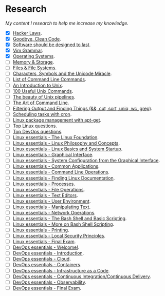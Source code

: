 # Research

_My content I research to help me increase my knowledge._

- [x] [Hacker Laws](https://github.com/dwmkerr/hacker-laws).
- [x] [Goodbye, Clean Code](https://overreacted.io/goodbye-clean-code/).
- [x] [Software should be designed to last](https://adlrocha.substack.com/p/adlrocha-software-should-be-designed).
- [x] [Vim Grammar](http://takac.github.io/2013/01/30/vim-grammar/).
- [x] [Operating Systems](https://invidio.us/watch?v=26QPDBe-NB8).
- [ ] [Memory & Storage](https://invidio.us/watch?v=TQCr9RV7twk).
- [ ] [Files & File Systems](https://invidio.us/watch?v=KN8YgJnShPM).
- [ ] [Characters, Symbols and the Unicode Miracle](https://invidio.us/watch?v=MijmeoH9LT4).
- [ ] [List of Command Line Commands](https://www.codecademy.com/articles/command-line-commands).
- [ ] [An Introduction to Unix](http://oliverelliott.org/article/computing/tut_unix/).
- [ ] [100 Useful Unix Commands](http://oliverelliott.org/article/computing/ref_unix/).
- [ ] [The beauty of Unix pipelines](https://prithu.xyz/posts/unix-pipeline/).
- [ ] [The Art of Command Line](https://github.com/jlevy/the-art-of-command-line).
- [ ] [Filtering Output and Finding Things (&&, cut, sort, uniq, wc, grep)](https://www.invidio.us/watch?v=nLa6jAbULe8).
- [ ] [Scheduling tasks with cron](https://www.invidio.us/watch?v=8j0SWYNglcw).
- [ ] [Linux package management with apt-get](https://www.invidio.us/watch?v=8P-Vek7Vtgg).
- [ ] [Top Linux questions](https://www.invidio.us/watch?v=l0QGLMwR-lY).
- [ ] [Top DevOps questions](https://www.invidio.us/watch?v=GdrjTVDelI0).
- [ ] [Linux essentials - The Linux Foundation](https://training.linuxfoundation.org/training/introduction-to-linux/).
- [ ] [Linux essentials - Linux Philosophy and Concepts](https://training.linuxfoundation.org/training/introduction-to-linux/).
- [ ] [Linux essentials - Linux Basics and System Startup](https://training.linuxfoundation.org/training/introduction-to-linux/).
- [ ] [Linux essentials - Graphical Interface](https://training.linuxfoundation.org/training/introduction-to-linux/).
- [ ] [Linux essentials - System Configuration from the Graphical Interface](https://training.linuxfoundation.org/training/introduction-to-linux/).
- [ ] [Linux essentials - Common Applications](https://training.linuxfoundation.org/training/introduction-to-linux/).
- [ ] [Linux essentials - Command Line Operations](https://training.linuxfoundation.org/training/introduction-to-linux/).
- [ ] [Linux essentials - Finding Linux Documentation](https://training.linuxfoundation.org/training/introduction-to-linux/).
- [ ] [Linux essentials - Processes](https://training.linuxfoundation.org/training/introduction-to-linux/).
- [ ] [Linux essentials - File Operations](https://training.linuxfoundation.org/training/introduction-to-linux/).
- [ ] [Linux essentials - Text Editors](https://training.linuxfoundation.org/training/introduction-to-linux/).
- [ ] [Linux essentials - User Environment](https://training.linuxfoundation.org/training/introduction-to-linux/).
- [ ] [Linux essentials - Manipulating Text](https://training.linuxfoundation.org/training/introduction-to-linux/).
- [ ] [Linux essentials - Network Operations](https://training.linuxfoundation.org/training/introduction-to-linux/).
- [ ] [Linux essentials - The Bash Shell and Basic Scripting](https://training.linuxfoundation.org/training/introduction-to-linux/).
- [ ] [Linux essentials - More on Bash Shell Scripting](https://training.linuxfoundation.org/training/introduction-to-linux/).
- [ ] [Linux essentials - Printing](https://training.linuxfoundation.org/training/introduction-to-linux/).
- [ ] [Linux essentials - Local Security Principles](https://training.linuxfoundation.org/training/introduction-to-linux/).
- [ ] [Linux essentials - Final Exam](https://training.linuxfoundation.org/training/introduction-to-linux/).
- [ ] [DevOps essentials - Welcome!](https://training.linuxfoundation.org/training/introduction-to-devops-and-site-reliability-engineering-lfs162).
- [ ] [DevOps essentials - Introduction](https://training.linuxfoundation.org/training/introduction-to-devops-and-site-reliability-engineering-lfs162).
- [ ] [DevOps essentials - Cloud](https://training.linuxfoundation.org/training/introduction-to-devops-and-site-reliability-engineering-lfs162).
- [ ] [DevOps essentials - Containers](https://training.linuxfoundation.org/training/introduction-to-devops-and-site-reliability-engineering-lfs162).
- [ ] [DevOps essentials - Infrastructure as a Code](https://training.linuxfoundation.org/training/introduction-to-devops-and-site-reliability-engineering-lfs162).
- [ ] [DevOps essentials - Continuous Integration/Continuous Delivery](https://training.linuxfoundation.org/training/introduction-to-devops-and-site-reliability-engineering-lfs162).
- [ ] [DevOps essentials - Observability](https://training.linuxfoundation.org/training/introduction-to-devops-and-site-reliability-engineering-lfs162).
- [ ] [DevOps essentials - Final Exam](https://training.linuxfoundation.org/training/introduction-to-devops-and-site-reliability-engineering-lfs162).
